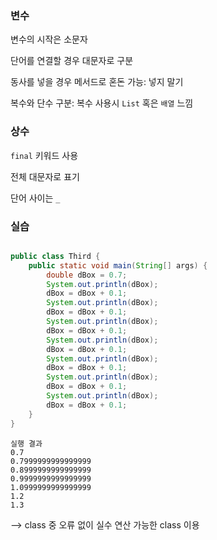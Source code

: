 ### 변수

변수의 시작은 소문자

단어를 연결할 경우 대문자로 구분

동사를 넣을 경우 메서드로 혼돈 가능: 넣지 말기

복수와 단수 구분: 복수 사용시 `List` 혹은 `배열` 느낌

### 상수

`final` 키워드 사용

전체 대문자로 표기

단어 사이는 `_`

### 실습

```java

public class Third {
    public static void main(String[] args) {
        double dBox = 0.7;
        System.out.println(dBox);
        dBox = dBox + 0.1;
        System.out.println(dBox);
        dBox = dBox + 0.1;
        System.out.println(dBox);
        dBox = dBox + 0.1;
        System.out.println(dBox);
        dBox = dBox + 0.1;
        System.out.println(dBox);
        dBox = dBox + 0.1;
        System.out.println(dBox);
        dBox = dBox + 0.1;
        System.out.println(dBox);
        dBox = dBox + 0.1;
    }
}
```

```
실행 결과
0.7
0.7999999999999999
0.8999999999999999
0.9999999999999999
1.0999999999999999
1.2
1.3
```

--> class 중 오류 없이 실수 연산 가능한 class 이용